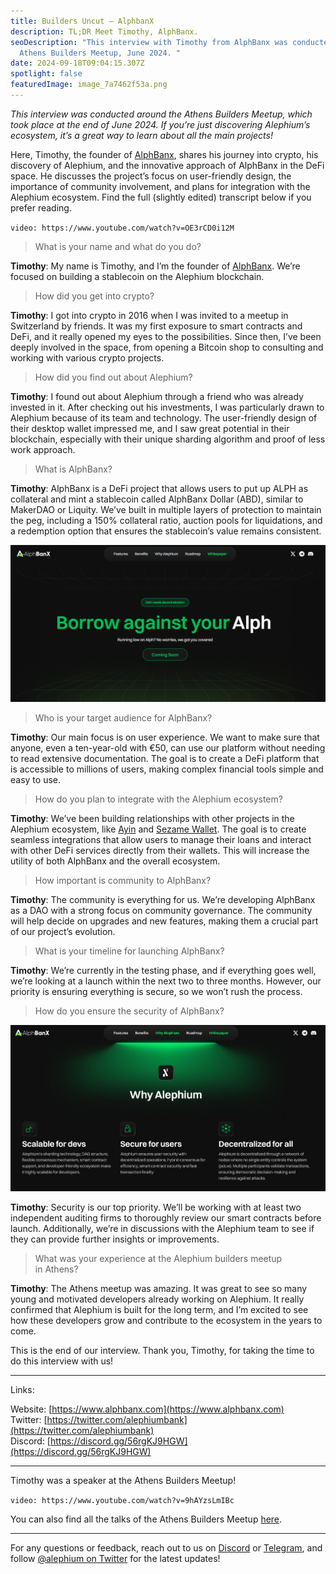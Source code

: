 ```yaml
---
title: Builders Uncut — AlphbanX
description: TL;DR Meet Timothy, AlphBanx.
seoDescription: "This interview with Timothy from AlphBanx was conducted at the
  Athens Builders Meetup, June 2024. "
date: 2024-09-18T09:04:15.307Z
spotlight: false
featuredImage: image_7a7462f53a.png
---
```


_This interview was conducted around the Athens Builders Meetup, which took place at the end of June 2024. If you’re just discovering Alephium’s ecosystem, it’s a great way to learn about all the main projects!_

Here, Timothy, the founder of [AlphBanx](https://www.alphbanx.com/), shares his journey into crypto, his discovery of Alephium, and the innovative approach of AlphBanx in the DeFi space. He discusses the project’s focus on user-friendly design, the importance of community involvement, and plans for integration with the Alephium ecosystem. Find the full (slightly edited) transcript below if you prefer reading.

`video: https://www.youtube.com/watch?v=OE3rCD0i12M`

> What is your name and what do you do?

**Timothy**: My name is Timothy, and I’m the founder of [AlphBanx](https://www.alphbanx.com/). We’re focused on building a stablecoin on the Alephium blockchain.

> How did you get into crypto?

**Timothy**: I got into crypto in 2016 when I was invited to a meetup in Switzerland by friends. It was my first exposure to smart contracts and DeFi, and it really opened my eyes to the possibilities. Since then, I’ve been deeply involved in the space, from opening a Bitcoin shop to consulting and working with various crypto projects.

> How did you find out about Alephium?

**Timothy**: I found out about Alephium through a friend who was already invested in it. After checking out his investments, I was particularly drawn to Alephium because of its team and technology. The user-friendly design of their desktop wallet impressed me, and I saw great potential in their blockchain, especially with their unique sharding algorithm and proof of less work approach.

> What is AlphBanx?

**Timothy**: AlphBanx is a DeFi project that allows users to put up ALPH as collateral and mint a stablecoin called AlphBanx Dollar (ABD), similar to MakerDAO or Liquity. We’ve built in multiple layers of protection to maintain the peg, including a 150% collateral ratio, auction pools for liquidations, and a redemption option that ensures the stablecoin’s value remains consistent.

![](image_b50fca4534.png)

> Who is your target audience for AlphBanx?

**Timothy**: Our main focus is on user experience. We want to make sure that anyone, even a ten-year-old with €50, can use our platform without needing to read extensive documentation. The goal is to create a DeFi platform that is accessible to millions of users, making complex financial tools simple and easy to use.

> How do you plan to integrate with the Alephium ecosystem?

**Timothy**: We’ve been building relationships with other projects in the Alephium ecosystem, like [Ayin](http://ayin.app) and [Sezame Wallet](http://sezame.app). The goal is to create seamless integrations that allow users to manage their loans and interact with other DeFi services directly from their wallets. This will increase the utility of both AlphBanx and the overall ecosystem.

> How important is community to AlphBanx?

**Timothy**: The community is everything for us. We’re developing AlphBanx as a DAO with a strong focus on community governance. The community will help decide on upgrades and new features, making them a crucial part of our project’s evolution.

> What is your timeline for launching AlphBanx?

**Timothy**: We’re currently in the testing phase, and if everything goes well, we’re looking at a launch within the next two to three months. However, our priority is ensuring everything is secure, so we won’t rush the process.

> How do you ensure the security of AlphBanx?

![](image_46e6c21003.png)

**Timothy**: Security is our top priority. We’ll be working with at least two independent auditing firms to thoroughly review our smart contracts before launch. Additionally, we’re in discussions with the Alephium team to see if they can provide further insights or improvements.

> What was your experience at the Alephium builders meetup in Athens?

**Timothy**: The Athens meetup was amazing. It was great to see so many young and motivated developers already working on Alephium. It really confirmed that Alephium is built for the long term, and I’m excited to see how these developers grow and contribute to the ecosystem in the years to come.

This is the end of our interview. Thank you, Timothy, for taking the time to do this interview with us!

---

Links:

Website: [https://www.alphbanx.com](https://www.alphbanx.com)  
Twitter: [https://twitter.com/alephiumbank](https://twitter.com/alephiumbank)  
Discord: [https://discord.gg/56rgKJ9HGW](https://discord.gg/56rgKJ9HGW)

---

Timothy was a speaker at the Athens Builders Meetup!

`video: https://www.youtube.com/watch?v=9hAYzsLmIBc`

You can also find all the talks of the Athens Builders Meetup [here](/news/post/all-the-athens-meetup-presentations-f419195640ce).

---

For any questions or feedback, reach out to us on [Discord](/discord) or [Telegram](https://t.me/alephiumgroup), and follow [@alephium on Twitter](https://x.com/alephium) for the latest updates!
